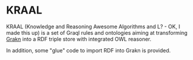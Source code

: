 # KRAAL

KRAAL (Knowledge and Reasoning Awesome Algorithms and L? - OK, I made this up) is a set of Graql rules and ontologies aiming at transforming [Grakn](https://grakn.ai/) into a RDF triple store with integrated OWL reasoner.

In addition, some "glue" code to import RDF into Grakn is provided.
